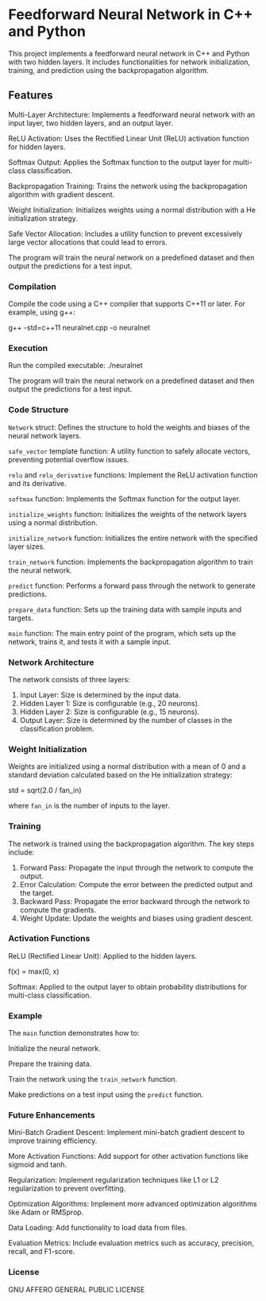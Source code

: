 # Feedforward Neural Network in C++ and Python

This project implements a feedforward neural network in C++ and Python with two hidden layers. It includes functionalities for network initialization, training, and prediction using the backpropagation algorithm.

## Features

Multi-Layer Architecture: Implements a feedforward neural network with an input layer, two hidden layers, and an output layer.

ReLU Activation: Uses the Rectified Linear Unit (ReLU) activation function for hidden layers.

Softmax Output: Applies the Softmax function to the output layer for multi-class classification.

Backpropagation Training: Trains the network using the backpropagation algorithm with gradient descent.

Weight Initialization: Initializes weights using a normal distribution with a He initialization strategy.

Safe Vector Allocation: Includes a utility function to prevent excessively large vector allocations that could lead to errors.

The program will train the neural network on a predefined dataset and then output the predictions for a test input.

### Compilation

Compile the code using a C++ compiler that supports C++11 or later. For example, using g++:

g++ -std=c++11 neuralnet.cpp -o neuralnet

### Execution

Run the compiled executable: ./neuralnet

The program will train the neural network on a predefined dataset and then output the predictions for a test input.

### Code Structure

`Network` struct: Defines the structure to hold the weights and biases of the neural network layers.

`safe_vector` template function: A utility function to safely allocate vectors, preventing potential overflow issues.

`relu` and `relu_derivative` functions: Implement the ReLU activation function and its derivative.

`softmax` function: Implements the Softmax function for the output layer.

`initialize_weights` function: Initializes the weights of the network layers using a normal distribution.

`initialize_network` function: Initializes the entire network with the specified layer sizes.

`train_network` function: Implements the backpropagation algorithm to train the neural network.

`predict` function: Performs a forward pass through the network to generate predictions.

`prepare_data` function: Sets up the training data with sample inputs and targets.

`main` function: The main entry point of the program, which sets up the network, trains it, and tests it with a sample input.

### Network Architecture

The network consists of three layers:

1.  Input Layer: Size is determined by the input data.
2.  Hidden Layer 1: Size is configurable (e.g., 20 neurons).
3.  Hidden Layer 2: Size is configurable (e.g., 15 neurons).
4.  Output Layer: Size is determined by the number of classes in the classification problem.

### Weight Initialization

Weights are initialized using a normal distribution with a mean of 0 and a standard deviation calculated based on the He initialization strategy:

std = sqrt(2.0 / fan_in)

where `fan_in` is the number of inputs to the layer.

### Training

The network is trained using the backpropagation algorithm.  The key steps include:

1.  Forward Pass: Propagate the input through the network to compute the output.
2.  Error Calculation: Compute the error between the predicted output and the target.
3.  Backward Pass: Propagate the error backward through the network to compute the gradients.
4.  Weight Update: Update the weights and biases using gradient descent.

### Activation Functions

ReLU (Rectified Linear Unit): Applied to the hidden layers.
    
  f(x) = max(0, x)
    
  Softmax: Applied to the output layer to obtain probability distributions for multi-class classification.

### Example

The `main` function demonstrates how to:

Initialize the neural network.

  Prepare the training data.

  Train the network using the `train_network` function.

  Make predictions on a test input using the `predict` function.

### Future Enhancements

  Mini-Batch Gradient Descent: Implement mini-batch gradient descent to improve training efficiency.
  
  More Activation Functions: Add support for other activation functions like sigmoid and tanh.
  
  Regularization: Implement regularization techniques like L1 or L2 regularization to prevent overfitting.
  
  Optimization Algorithms: Implement more advanced optimization algorithms like Adam or RMSprop.
  
  Data Loading: Add functionality to load data from files.
  
  Evaluation Metrics: Include evaluation metrics such as accuracy, precision, recall, and F1-score.

### License

GNU AFFERO GENERAL PUBLIC LICENSE
